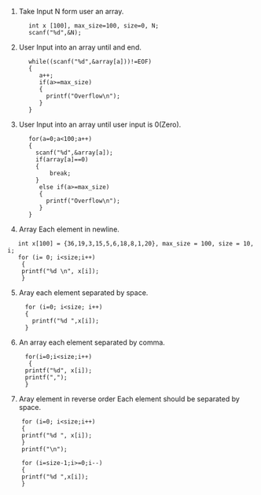 1. Take Input N form user an array.
```
      int x [100], max_size=100, size=0, N;
      scanf("%d",&N);
```
2. User Input into an array until and end.

```
      while((scanf("%d",&array[a]))!=EOF)
      {
         a++;
         if(a>=max_size)
         {
           printf("Overflow\n");
         }
      }
```

3. User Input into an array until user input is 0(Zero).

```
      for(a=0;a<100;a++)
      {
        scanf("%d",&array[a]);
        if(array[a]==0)
        {
            break;
        }
         else if(a>=max_size)
         {
           printf("Overflow\n");
         }
      }

 ```
      
4. Array Each element in newline.
      
  ```
     int x[100] = {36,19,3,15,5,6,18,8,1,20}, max_size = 100, size = 10, i; 
     for (i= 0; i<size;i++)
      {
      printf("%d \n", x[i]);
      }
  ```
    
5. Aray each element separated by space.
    
 ```
      for (i=0; i<size; i++)
      {
        printf("%d ",x[i]);
      }
 ```
6. An array each element separated by comma.
    
 ```
      for(i=0;i<size;i++)
       {
      printf("%d", x[i]);
      printf(",");
      }
 ```

7. Aray element in reverse order Each element should be separated by space.

  ```
      for (i=0; i<size;i++)
      {
      printf("%d ", x[i]);
      }
      printf("\n");

      for (i=size-1;i>=0;i--)
      {
      printf("%d ",x[i]);
      }
  ```
